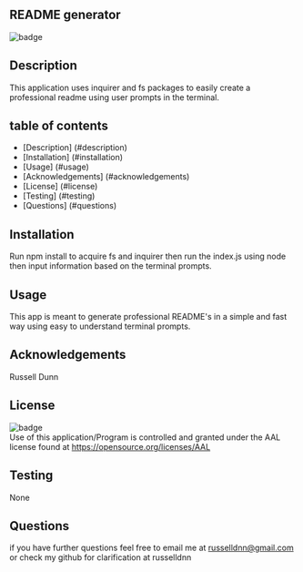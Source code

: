 
  
  ## README generator

  ![badge](https://img.shields.io/badge/license-AAL-important)

  ## Description

  This application uses inquirer and fs packages to easily create a professional readme using user prompts in the terminal.

  ## table of contents

  - [Description] (#description)
  - [Installation] (#installation)
  - [Usage] (#usage)
  - [Acknowledgements] (#acknowledgements)
  - [License] (#license)
  - [Testing] (#testing)
  - [Questions] (#questions)

  ## Installation
  Run npm install to acquire fs and inquirer then run the index.js using node then input information based on the terminal prompts.

  ## Usage
  This app is meant to generate professional README's in a simple and fast way using easy to understand terminal prompts.

  ## Acknowledgements
  Russell Dunn

  ## License
  ![badge](https://img.shields.io/badge/license-AAL-important)
  <br>
  Use of this application/Program is controlled and granted under the AAL license found at <https://opensource.org/licenses/AAL>

  ## Testing
  None

  ## Questions
  if you have further questions feel free to email me at russelldnn@gmail.com or check my github for clarification at russelldnn



